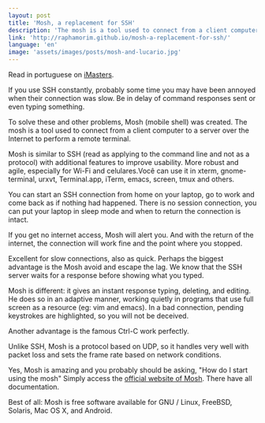 ```yaml
---
layout: post
title: 'Mosh, a replacement for SSH'
description: 'The mosh is a tool used to connect from a client computer to a server over the Internet to perform a remote terminal.'
link: 'http://raphamorim.github.io/mosh-a-replacement-for-ssh/'
language: 'en'
image: 'assets/images/posts/mosh-and-lucario.jpg'
---
```


<!-- more -->

Read in portuguese on [iMasters](http://imasters.com.br/desenvolvimento/mosh-um-substituto-para-o-ssh/).

If you use SSH constantly, probably some time you may have been annoyed when their connection was slow. Be in delay of command responses sent or even typing something.

To solve these and other problems, Mosh (mobile shell) was created. The mosh is a tool used to connect from a client computer to a server over the Internet to perform a remote terminal.

Mosh is similar to SSH (read as applying to the command line and not as a protocol) with additional features to improve usability. More robust and agile, especially for Wi-Fi and celulares.Você can use it in xterm, gnome-terminal, urxvt, Terminal.app, iTerm, emacs, screen, tmux and others.

You can start an SSH connection from home on your laptop, go to work and come back as if nothing had happened. There is no session connection, you can put your laptop in sleep mode and when to return the connection is intact.

If you get no internet access, Mosh will alert you. And with the return of the internet, the connection will work fine and the point where you stopped.

Excellent for slow connections, also as quick. Perhaps the biggest advantage is the Mosh avoid and escape the lag. We know that the SSH server waits for a response before showing what you typed.

Mosh is different: it gives an instant response typing, deleting, and editing. He does so in an adaptive manner, working quietly in programs that use full screen as a resource (eg: vim and emacs). In a bad connection, pending keystrokes are highlighted, so you will not be deceived.

Another advantage is the famous Ctrl-C work perfectly.

Unlike SSH, Mosh is a protocol based on UDP, so it handles very well with packet loss and sets the frame rate based on network conditions.

Yes, Mosh is amazing and you probably should be asking, "How do I start using the mosh" Simply access the [official website of Mosh](https://mosh.mit.edu). There have all documentation.

Best of all: Mosh is free software available for GNU / Linux, FreeBSD, Solaris, Mac OS X, and Android.

